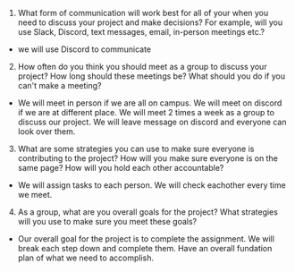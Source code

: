 1. What form of communication will work best for all of your when you need to discuss your project and make decisions? For example, will you use Slack, Discord, text messages, email, in-person meetings etc.?

- we will use Discord to communicate

2. How often do you think you should meet as a group to discuss your project? How long should these meetings be? What should you do if you can't make a meeting?

- We will meet in person if we are all on campus. We will meet on discord if we are at different place. We will meet 2 times a week as a group to discuss our project. We will leave message on discord and everyone can look over them.

3. What are some strategies you can use to make sure everyone is contributing to the project? How will you make sure everyone is on the same page? How will you hold each other accountable?

- We will assign tasks to each person. We will check eachother every time we meet. 

4. As a group, what are you overall goals for the project? What strategies will you use to make sure you meet these goals?

- Our overall goal for the project is to complete the assignment. We will break each step down and complete them. Have an overall fundation plan of what we need to accomplish.